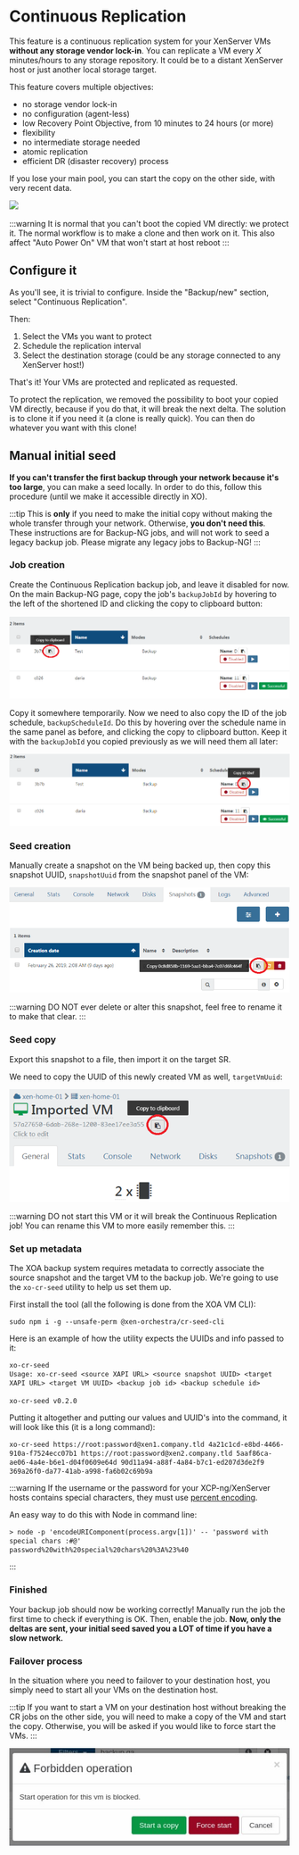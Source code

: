 # Continuous Replication

This feature is a continuous replication system for your XenServer VMs **without any storage vendor lock-in**. You can replicate a VM every _X_ minutes/hours to any storage repository. It could be to a distant XenServer host or just another local storage target.

This feature covers multiple objectives:

- no storage vendor lock-in
- no configuration (agent-less)
- low Recovery Point Objective, from 10 minutes to 24 hours (or more)
- flexibility
- no intermediate storage needed
- atomic replication
- efficient DR (disaster recovery) process

If you lose your main pool, you can start the copy on the other side, with very recent data.

![](https://xen-orchestra.com/blog/content/images/2016/01/replication.png)

:::warning
It is normal that you can't boot the copied VM directly: we protect it. The normal workflow is to make a clone and then work on it.
This also affect "Auto Power On" VM that won't start at host reboot
:::

## Configure it

As you'll see, it is trivial to configure. Inside the "Backup/new" section, select "Continuous Replication".

Then:

1. Select the VMs you want to protect
1. Schedule the replication interval
1. Select the destination storage (could be any storage connected to any XenServer host!)

That's it! Your VMs are protected and replicated as requested.

To protect the replication, we removed the possibility to boot your copied VM directly, because if you do that, it will break the next delta. The solution is to clone it if you need it (a clone is really quick). You can then do whatever you want with this clone!

## Manual initial seed

**If you can't transfer the first backup through your network because it's too large**, you can make a seed locally. In order to do this, follow this procedure (until we make it accessible directly in XO).

:::tip
This is **only** if you need to make the initial copy without making the whole transfer through your network. Otherwise, **you don't need this**. These instructions are for Backup-NG jobs, and will not work to seed a legacy backup job. Please migrate any legacy jobs to Backup-NG!
:::

### Job creation

Create the Continuous Replication backup job, and leave it disabled for now. On the main Backup-NG page, copy the job's `backupJobId` by hovering to the left of the shortened ID and clicking the copy to clipboard button:

![](./assets/cr-seed-1.png)

Copy it somewhere temporarily. Now we need to also copy the ID of the job schedule, `backupScheduleId`. Do this by hovering over the schedule name in the same panel as before, and clicking the copy to clipboard button. Keep it with the `backupJobId` you copied previously as we will need them all later:

![](./assets/cr-seed-2.png)

### Seed creation

Manually create a snapshot on the VM being backed up, then copy this snapshot UUID, `snapshotUuid` from the snapshot panel of the VM:

![](./assets/cr-seed-3.png)

:::warning
DO NOT ever delete or alter this snapshot, feel free to rename it to make that clear.
:::

### Seed copy

Export this snapshot to a file, then import it on the target SR.

We need to copy the UUID of this newly created VM as well, `targetVmUuid`:

![](./assets/cr-seed-4.png)

:::warning
DO not start this VM or it will break the Continuous Replication job! You can rename this VM to more easily remember this.
:::

### Set up metadata

The XOA backup system requires metadata to correctly associate the source snapshot and the target VM to the backup job. We're going to use the `xo-cr-seed` utility to help us set them up.

First install the tool (all the following is done from the XOA VM CLI):

```
sudo npm i -g --unsafe-perm @xen-orchestra/cr-seed-cli
```

Here is an example of how the utility expects the UUIDs and info passed to it:

```
xo-cr-seed
Usage: xo-cr-seed <source XAPI URL> <source snapshot UUID> <target XAPI URL> <target VM UUID> <backup job id> <backup schedule id>

xo-cr-seed v0.2.0
```

Putting it altogether and putting our values and UUID's into the command, it will look like this (it is a long command):

```
xo-cr-seed https://root:password@xen1.company.tld 4a21c1cd-e8bd-4466-910a-f7524ecc07b1 https://root:password@xen2.company.tld 5aaf86ca-ae06-4a4e-b6e1-d04f0609e64d 90d11a94-a88f-4a84-b7c1-ed207d3de2f9 369a26f0-da77-41ab-a998-fa6b02c69b9a
```

:::warning
If the username or the password for your XCP-ng/XenServer hosts contains special characters, they must use [percent encoding](https://en.wikipedia.org/wiki/Percent-encoding).

An easy way to do this with Node in command line:

```
> node -p 'encodeURIComponent(process.argv[1])' -- 'password with special chars :#@'
password%20with%20special%20chars%20%3A%23%40
```

:::

### Finished

Your backup job should now be working correctly! Manually run the job the first time to check if everything is OK. Then, enable the job. **Now, only the deltas are sent, your initial seed saved you a LOT of time if you have a slow network.**

### Failover process

In the situation where you need to failover to your destination host, you simply need to start all your VMs on the destination host.

:::tip
If you want to start a VM on your destination host without breaking the CR jobs on the other side, you will need to make a copy of the VM and start the copy. Otherwise, you will be asked if you would like to force start the VMs.
:::

![](./assets/force-start.jpg)
